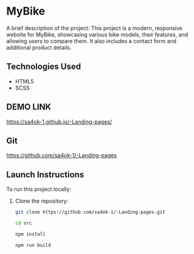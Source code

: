 # MyBike

A brief description of the project:
This project is a modern, responsive website for MyBike, showcasing various bike models, their features, and allowing users to compare them. It also includes a contact form and additional product details.

## Technologies Used

- HTML5
- SCSS

## DEMO LINK

https://sa4ok-1.github.io/-Landing-pages/

## Git

https://github.com/sa4ok-1/-Landing-pages

## Launch Instructions

To run this project locally:

1. Clone the repository:

   ```bash
   git clone https://github.com/sa4ok-1/-Landing-pages.git

   cd src

   npm install

   npm run build


